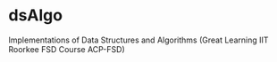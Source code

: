 # dsAlgo
Implementations of Data Structures and Algorithms (Great Learning IIT Roorkee FSD Course ACP-FSD)
